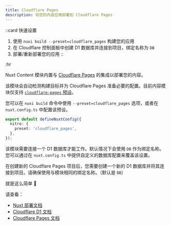 ```yaml
---
title: Cloudflare Pages
description: 将您的内容应用部署到 Cloudflare Pages
---
```


::card
快速设置

1. 使用 `nuxi build --preset=cloudflare_pages` 构建您的应用
2. 在 Cloudflare 控制面板中创建 D1 数据库并连接到项目，绑定名称为 `DB`
3. 部署/重新部署您的应用
::

:hr

Nuxt Content 模块内置与 [Cloudflare Pages](https://pages.cloudflare.com) 的集成以部署您的内容。

该模块会自动检测构建目标并为 Cloudflare Pages 准备必要的配置。目前内容模块仅支持 [`cloudflare-pages` 预设](https://nuxt.com/deploy/cloudflare)。

您可以在 `nuxi build` 命令中使用 `--preset=cloudflare_pages` 选项，或者在 `nuxt.config.ts` 中配置该预设。

```ts
export default defineNuxtConfig({
  nitro: {
    preset: 'cloudflare_pages',
  },
});
```

该模块需要连接一个 D1 数据库才能工作。默认情况下会使用 `DB` 作为绑定名称。您可以通过在 `nuxt.config.ts` 中提供自定义的数据库配置来覆盖该设置。

在创建新的 Cloudflare Pages 项目后，您需要创建一个新的 D1 数据库并将其连接到项目。请确保使用与模块相同的绑定名称。（默认是 `DB`）

就是这么简单 :tada:

请查看：

- [Nuxt 部署文档](https://nuxt.com/deploy/cloudflare)
- [Cloudflare D1 文档](https://developers.cloudflare.com/d1/)
- [Cloudflare Pages 文档](https://developers.cloudflare.com/pages/)